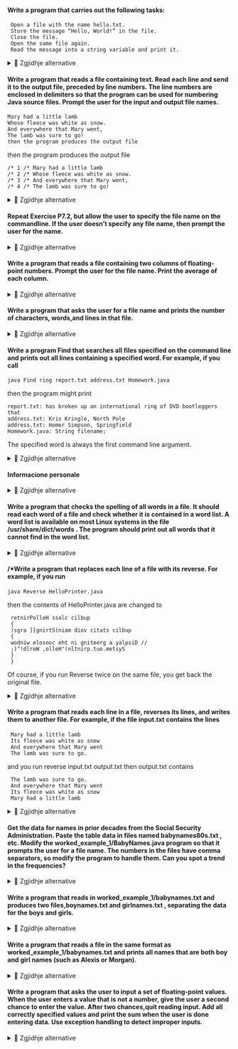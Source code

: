 #### Write a program that carries out the following tasks:

     Open a file with the name hello.txt.
     Store the message “Hello, World!” in the file.
     Close the file.
     Open the same file again.
     Read the message into a string variable and print it.


<details><summary>💾 Zgjidhje alternative </summary>
<p>

```java
import java.io.FileNotFoundException;
import java.io.PrintWriter;
import java.util.Scanner;

public class P7_01 {
    public static void writeToFile(String filename) throws FileNotFoundException {
        try (PrintWriter outputFile = new PrintWriter(filename)) {
            outputFile.println("Hello, World!");
        } catch (FileNotFoundException exception) {
            System.out.println("File not found!");
        }
    }

    public static void printFileContents(String filename) {
        Scanner inputFile = new Scanner(filename);
        String contents = inputFile.nextLine();
        inputFile.close();
        System.out.println(contents);
    }
}
```

</p>
</details>

#### Write a program that reads a file containing text. Read each line and send it to the output file, preceded by line numbers. The line numbers are enclosed in delimiters so that the program can  be used for numbering Java source files. Prompt the user for the input and output file names.

    Mary had a little lamb
    Whose fleece was white as snow.
    And everywhere that Mary went,
    The lamb was sure to go!
    then the program produces the output file
    
then the program produces the output file

    /* 1 /* Mary had a little lamb
    /* 2 /* Whose fleece was white as snow.
    /* 3 /* And everywhere that Mary went,
    /* 4 /* The lamb was sure to go!

<details><summary>💾 Zgjidhje alternative </summary>
<p>

```java
import java.io.File;
import java.io.FileNotFoundException;
import java.io.PrintWriter;
import java.util.Scanner;

public class P7_02 {
    static int lineNumber = 1;

    public static void writeLine(String line, PrintWriter fileOut) {
        fileOut.println(String.format("/* %d */ %s", lineNumber, line));
        lineNumber += 1;
    }

    public static void main(String[] args) throws FileNotFoundException {
        Scanner console = new Scanner(System.in);
        System.out.print("Filename to read: ");
        String filenameRead = console.next();
        System.out.print("Filename to write to: ");
        String filenameWrite = console.next();
        console.close();

        File fileRead = new File(filenameRead);
        Scanner fileIn = new Scanner(fileRead);
        PrintWriter fileOut = new PrintWriter(filenameWrite);
        while (fileIn.hasNextLine()) {
            String line = fileIn.nextLine();
            System.out.println(line);
            writeLine(line, fileOut);
        }
        fileIn.close();
        fileOut.close();
    }
}
```

</p>
</details>

#### Repeat Exercise P7.2, but allow the user to specify the file name on the commandline. If the user doesn’t specify any file name, then prompt the user for the name. 

<details><summary>💾 Zgjidhje alternative </summary>
<p>

```java
import java.io.File;
import java.io.FileNotFoundException;
import java.io.PrintWriter;
import java.util.Scanner;

public class P7_03 {
    static int lineNumber = 1;

    public static void writeLine(String line, PrintWriter fileOut) {
        fileOut.println(String.format("/* %d */ %s", lineNumber, line));
        lineNumber += 1;
    }

    public static void main(String[] args) throws FileNotFoundException {
        Scanner console = new Scanner(System.in);
        String filenameRead;
        String filenameWrite;
        if (args.length == 2) {
            filenameRead = args[0];
            filenameWrite = args[1];
        } else {
            System.out.print("Filename to read: ");
            filenameRead = console.next();
            System.out.print("Filename to write to: ");
            filenameWrite = console.next();
            console.close();
        }
        
        File fileRead = new File(filenameRead);
        Scanner fileIn = new Scanner(fileRead);
        PrintWriter fileOut = new PrintWriter(filenameWrite);
        while (fileIn.hasNextLine()) {
            String line = fileIn.nextLine();
            System.out.println(line);
            writeLine(line, fileOut);
        }
        fileIn.close();
        fileOut.close();
    }
}
```

</p>
</details>

#### Write a program that reads a file containing two columns of floating-point ­numbers. Prompt the user for the file name. Print the average of each column.

<details><summary>💾 Zgjidhje alternative </summary>
<p>

```java
import java.io.File;
import java.io.FileNotFoundException;
import java.util.Scanner;

public class P7_04 {
    public static void main(String[] args) throws FileNotFoundException {
        Scanner console = new Scanner(System.in);
        System.out.print("Read from file name: ");
        String fileRead = console.next();
        console.close();

        Scanner fileInput = new Scanner(new File(fileRead));
        
        while (fileInput.hasNext()) {
            String[] line = fileInput.nextLine().split("\\s+");
            double columnA = Double.parseDouble(line[0]);
            double columnB = Double.parseDouble(line[1]);
            double average = (columnA + columnB) / 2;
            System.out.print("Column average: " + average);
            System.out.println();
        }
        fileInput.close();
    }
}
```

</p>
</details>

#### Write a program that asks the user for a file name and prints the number of charac­ters, words,and lines in that file.

<details><summary>💾 Zgjidhje alternative </summary>
<p>

```java
import java.io.File;
import java.io.FileNotFoundException;
import java.util.Scanner;

public class P7_05 {
    public static int countCharacters(String filenameRead) throws FileNotFoundException {
        Scanner fileRead = new Scanner(new File(filenameRead));
        int charactersCount = 0;
        while (fileRead.hasNextLine()) {
            String line = fileRead.nextLine();
            charactersCount += line.trim().length();
        }
        fileRead.close();
        return charactersCount;
    }

    public static int countLines(String filenameRead) throws FileNotFoundException {
        Scanner fileRead = new Scanner(new File(filenameRead));
        int linesCount = 0;
        while (fileRead.hasNextLine()) {
            String line = fileRead.nextLine();
            linesCount += 1;
        }
        fileRead.close();
        return linesCount;
    }

    public static int countWords(String filenameRead) throws FileNotFoundException {
        Scanner fileRead = new Scanner(new File(filenameRead));
        int wordsCount = 0;
        while (fileRead.hasNext()) {
            String word = fileRead.next();
            wordsCount += 1;
        }
        fileRead.close();
        return wordsCount;
    }

    public static void main(String[] args) throws FileNotFoundException {
        Scanner console = new Scanner(System.in);
        System.out.print("Read from file name: ");
        String filenameRead = console.next();
        console.close();

        int charactersCount = countCharacters(filenameRead);
        int wordsCount = countWords(filenameRead);
        int linesCount = countLines(filenameRead);

        System.out.println("Number of characters: " + charactersCount);
        System.out.println("Number of words: " + wordsCount);
        System.out.println("Number of lines: " + linesCount);
    }
}
```

</p>
</details>

#### Write a program Find that searches all files specified on the command line and prints out all lines containing a specified word. For example, if you call

    java Find ring report.txt address.txt Homework.java
    
then the program might print

    report.txt: has broken up an international ring of DVD bootleggers that
    address.txt: Kris Kringle, North Pole
    address.txt: Homer Simpson, Springfield
    Homework.java: String filename;
    
The specified word is always the first command line argument.


<details><summary>💾 Zgjidhje alternative </summary>
<p>

```java
import java.io.File;
import java.io.FileNotFoundException;
import java.util.ArrayList;
import java.util.Arrays;
import java.util.Scanner;

public class P7_06 {
    public static String findWord;
    public static void main(String[] args) throws FileNotFoundException {
        ArrayList<String> filenames = new ArrayList<String>();
        if (args.length >= 2) {
            findWord = args[0];
            for (int i = 1; i < args.length; i++) {
                filenames.add(args[i]);
            }
            System.out.println(filenames.toString());
        }
        
        for (int i = 0; i < filenames.size(); i++) {
            find(filenames.get(i));
        }
    }
    
    public static void find(String filename) throws FileNotFoundException {
        String output = "";
        Scanner fileRead = new Scanner(new File(filename));
        while (fileRead.hasNextLine()) {
            String[] line = fileRead.nextLine().split("\\s+");
            if (Arrays.asList(line).contains(findWord)) {
                if (output.length() < 1) {
                    output = String.format("%s: %s", filename, line);
                }
                else {
                    output += " " + line;
                }
            }
        }
        fileRead.close();
        System.out.println(output);
    }
}

```

</p>
</details>

#### Informacione personale

<details><summary>💾 Zgjidhje alternative </summary>
<p>

```java

```

</p>
</details>

####  Write a program that checks the spelling of all words in a file. It should read each word of a file and check whether it is contained in a word list. A word list is available on most Linux systems in the file /usr/share/dict/words . The program should print out all words that it cannot find in the word list.

<details><summary>💾 Zgjidhje alternative </summary>
<p>

```java
import java.io.File;
import java.io.FileNotFoundException;
import java.util.HashSet;
import java.util.Scanner;

public class P7_07 {
    public static void main(String[] args) throws FileNotFoundException {
        Scanner console = new Scanner(System.in);
        System.out.print("File to spellcheck: ");
        String fileToRead = console.next();
        console.close();
        HashSet<String> fileWords = wordSet(fileToRead);
        HashSet<String> dictionary = dictionarySet();
        spellcheck(fileWords, dictionary);
    }
    
    public static HashSet<String> wordSet(String filename) throws FileNotFoundException {
        Scanner fileRead = new Scanner(new File(filename));
        HashSet<String> words = new HashSet<String>();
        while (fileRead.hasNext()) {
            String word = fileRead.next();
            words.add(word);
        }
        fileRead.close();
        return words;
    }
    
    public static HashSet<String> dictionarySet() throws FileNotFoundException {
        Scanner dictionaryRead = new Scanner(new File("~/usr/share/dict/words"));
        HashSet<String> dictionary = new HashSet<String>();
        while (dictionaryRead.hasNext()) {
            String word = dictionaryRead.next();
            dictionary.add(word);
        }
        dictionaryRead.close();
        return dictionary;
    }
    
    public static void spellcheck(HashSet<String> words, HashSet<String> dictionary) throws FileNotFoundException {
        for (String word : words) {
            if (!dictionary.contains(word)) {
                System.out.println(word);
            }
        }
    }
}

```

</p>
</details>

#### /*Write a program that replaces each line of a file with its reverse. For example, if you run
    java Reverse HelloPrinter.java
 then the contents of HelloPrinter.java are changed to

     retnirPolleH ssalc cilbup
     {
     )sgra ][gnirtS(niam diov citats cilbup
     {
     wodniw elosnoc eht ni gniteerg a yalpsiD //
     ;)"!dlroW ,olleH"(nltnirp.tuo.metsyS
     }
     }
     
 Of course, if you run Reverse twice on the same file, you get back the original file.

<details><summary>💾 Zgjidhje alternative </summary>
<p>

```java
import java.io.File;
import java.io.FileNotFoundException;
import java.util.Scanner;

public class P7_08 {
    public static void main(String[] args) throws FileNotFoundException {
        String filename;
        if (args.length == 1) {
            filename = args[0];
        } else {
            System.out.print("File name: ");
            Scanner console = new Scanner(System.in);
            filename = console.next();
            console.close();
        }

        Scanner fileRead = new Scanner(new File(filename));
        while (fileRead.hasNextLine()) {
            String line = fileRead.nextLine();
            line = reverse(line);
            System.out.println(line);
        }
        fileRead.close();
    }

    public static String reverse(String line) {
        return new StringBuilder(line).reverse().toString();
    }
}
|
```

</p>
</details>

#### Write a program that reads each line in a file, reverses its lines, and writes them to  another file. For example, if the file input.txt contains the lines
     Mary had a little lamb
     Its fleece was white as snow
     And everywhere that Mary went
     The lamb was sure to go.
     
 and you run  reverse input.txt output.txt
 then output.txt contains
 
     The lamb was sure to go.
     And everywhere that Mary went
     Its fleece was white as snow
     Mary had a little lamb

<details><summary>💾 Zgjidhje alternative </summary>
<p>

```java
import java.io.File;
import java.io.FileNotFoundException;
import java.io.PrintWriter;
import java.util.ArrayList;
import java.util.Scanner;

public class P7_09 {
    public static void main(String[] args) throws FileNotFoundException {
        String filenameRead;
        String filenameWrite;
        if (args.length == 2) {
            filenameRead = args[0];
            filenameWrite = args[1];
        } else {
            Scanner console = new Scanner(System.in);
            System.out.print("File to read: ");
            filenameRead = console.next();
            System.out.print("File to output in: ");
            filenameWrite = console.next();
            console.close();
        }

        ArrayList<String> fileLines = fileLines(filenameRead);
        writeLinesReverse(fileLines, filenameWrite);
    }

    public static ArrayList<String> fileLines(String filename) throws FileNotFoundException {
        ArrayList<String> lines = new ArrayList<String>();
        Scanner fileRead = new Scanner(new File(filename));
        while (fileRead.hasNextLine()) {
            String line = fileRead.nextLine();
            lines.add(line);
        }
        fileRead.close();
        return lines;
    }

    public static void writeLinesReverse(ArrayList<String> lines, String filename) throws FileNotFoundException {
        PrintWriter fileWrite = new PrintWriter(new File(filename));
        for (int i = lines.size() - 1; i > -1; i--) {
            fileWrite.write(lines.get(i));
        }
        fileWrite.close();
    }
}
```

</p>
</details>

#### Get the data for names in prior decades from the Social Security Administration.  Paste the table data in files named babynames80s.txt , etc. Modify the worked_example_1/BabyNames.java program so that it prompts the user for a file name. The numbers in  the files have comma separators, so modify the program to handle them. Can you  spot a trend in the frequencies?

<details><summary>💾 Zgjidhje alternative </summary>
<p>

```java
import java.io.File;
import java.io.FileNotFoundException;
import java.io.IOException;
import java.io.PrintWriter;
import java.util.ArrayList;

import org.jsoup.Jsoup;
import org.jsoup.nodes.Document;
import org.jsoup.nodes.Element;
import org.jsoup.select.Elements;


public class P7_10 {
    public static void main(String[] args) throws IOException {
        ArrayList<String> babyNames = scrapeBabyNames("http://www.ssa.gov/oact/babynames/");

        ArrayList<String> maleNames = new ArrayList<String>();
        ArrayList<String> femaleNames = new ArrayList<String>();
        for (int i = 0; i < babyNames.size(); i++) {
            if (i % 2 == 0) {
                maleNames.add(babyNames.get(i));
            } else {
                femaleNames.add(babyNames.get(i));
            }
        }
        System.out.println(maleNames.toString());
        writeBabyNames("male_names.txt", maleNames);
        System.out.println(femaleNames.toString());
        writeBabyNames("female_names.txt", femaleNames);
    }

    public static ArrayList<String> scrapeBabyNames(String url) throws IOException {
        ArrayList<String> babyNames = new ArrayList<String>();
        Document site = Jsoup.connect("http://www.ssa.gov/oact/babynames/").userAgent("Mozilla").get();
        Elements tables = site.select("td");
        for (Element element : tables) {
            String name = element.text();
            if (!isNumeric(name)) {
                babyNames.add(name);
            }
        }
        return babyNames;
    }

    public static boolean isNumeric(String str) {
        return str.matches("-?\\d+(\\.\\d+)?");
    }

    public static void writeBabyNames(String filename, ArrayList<String> names) throws FileNotFoundException {
        PrintWriter fileWrite = new PrintWriter(new File(filename));
        for (int i = 0; i < names.size(); i++) {
            fileWrite.println(names.get(i));
        }
        fileWrite.close();
    }
}

```

</p>
</details>

#### Write a program that reads in worked_example_1/babynames.txt and produces two files,boynames.txt and girlnames.txt , separating the data for the boys and girls.

<details><summary>💾 Zgjidhje alternative </summary>
<p>

```java
import java.io.File;
import java.io.FileNotFoundException;
import java.io.PrintWriter;
import java.util.HashSet;
import java.util.Scanner;

public class P7_11 {
    public static void main(String[] args) throws FileNotFoundException {
        HashSet<String> maleNames = new HashSet<String>();
        HashSet<String> femaleNames = new HashSet<String>();
        
        Scanner fileRead = new Scanner(new File("babynames.txt"));
        while (fileRead.hasNext()) {
            int rank = fileRead.nextInt();
            String maleName = fileRead.next();
            int matches = fileRead.nextInt();
            double percent = fileRead.nextDouble();
            String femaleName = fileRead.next();
            matches = fileRead.nextInt();
            percent = fileRead.nextDouble();
            
            maleNames.add(maleName);
            femaleNames.add(femaleName);
        }
        fileRead.close();
        writeBabyNames("male_baby_names", maleNames);
        writeBabyNames("female_baby_names", femaleNames);
    }

    public static void writeBabyNames(String filename, HashSet<String> names) throws FileNotFoundException {
        PrintWriter fileWrite = new PrintWriter(new File(filename));
        for (String name : names) {
            fileWrite.println(name);
        }
        fileWrite.close();
    }
}

```

</p>
</details>

#### Write a program that reads a file in the same format as worked_example_1/babynames.txt and prints all names that are both boy and girl names (such as Alexis or Morgan).

<details><summary>💾 Zgjidhje alternative </summary>
<p>

```java
import java.io.File;
import java.io.FileNotFoundException;
import java.util.HashSet;
import java.util.Scanner;

public class P7_12 {
    public static void main(String[] args) throws FileNotFoundException {
        HashSet<String> maleNames = getNames("male_names.txt");
        HashSet<String> femaleNames = getNames("female_names.txt");
        HashSet<String> babyNames = getNames("babynames.txt");

        String output = "";
        for (String name : babyNames) {
            if (maleNames.contains(name) && femaleNames.contains(name)) {
                output += " " + name;
            }
        }
        System.out.println((output.length() < 1)? "No matches" : output);
    }

    public static HashSet<String> getNames(String filename) throws FileNotFoundException {
        HashSet<String> names = new HashSet<String>();
        Scanner fileRead = new Scanner(new File(filename));
        while (fileRead.hasNext()) {
            String name = fileRead.next();
            names.add(name);
        }
        fileRead.close();
        return names;
    }
}

```

</p>
</details>

#### Write a program that asks the user to input a set of floating-point values. When the user enters a value that is not a number, give the user a second chance to enter the value. After two chances,quit reading input. Add all correctly specified values and print the sum when the user is done entering data. Use exception handling to detect improper inputs.

<details><summary>💾 Zgjidhje alternative </summary>
<p>

```java
import java.util.InputMismatchException;
import java.util.Scanner;

public class P7_13 {
    public static void main(String[] args) {
        Scanner console = new Scanner(System.in);
        System.out.print("Number: ");
        int tries = 2;
        double sum = 0;
        int count = 0;
        while (tries > 0) {
            try {
                sum += console.nextDouble();
                count += 1;
            } catch (InputMismatchException e) {
                String badInput = console.next();
                tries -= 1;
            }
        }
        console.close();
        double average = sum / count;
        System.out.println("Average: " + average);
    }
}
```

</p>
</details>
